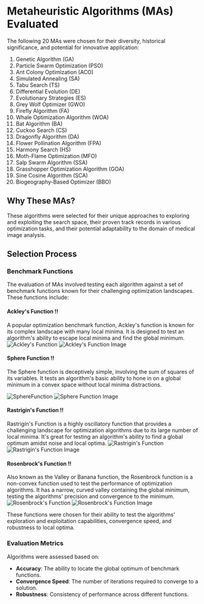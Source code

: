 # Metaheuristic Algorithms (MAs) Evaluated

The following 20 MAs were chosen for their diversity, historical significance, and potential for innovative application:

1. Genetic Algorithm (GA)
2. Particle Swarm Optimization (PSO)
3. Ant Colony Optimization (ACO)
4. Simulated Annealing (SA)
5. Tabu Search (TS)
6. Differential Evolution (DE)
7. Evolutionary Strategies (ES)
8. Grey Wolf Optimizer (GWO)
9. Firefly Algorithm (FA)
10. Whale Optimization Algorithm (WOA)
11. Bat Algorithm (BA)
12. Cuckoo Search (CS)
13. Dragonfly Algorithm (DA)
14. Flower Pollination Algorithm (FPA)
15. Harmony Search (HS)
16. Moth-Flame Optimization (MFO)
17. Salp Swarm Algorithm (SSA)
18. Grasshopper Optimization Algorithm (GOA)
19. Sine Cosine Algorithm (SCA)
20. Biogeography-Based Optimizer (BBO)

## Why These MAs?

These algorithms were selected for their unique approaches to exploring and exploiting the search space, their proven track records in various optimization tasks, and their potential adaptability to the domain of medical image analysis.

## Selection Process

### Benchmark Functions

The evaluation of MAs involved testing each algorithm against a set of benchmark functions known for their challenging optimization landscapes. These functions include:
#### Ackley's Function !!
A popular optimization benchmark function, Ackley's function is known for its complex landscape with many local minima. It is designed to test an algorithm's ability to escape local minima and find the global minimum.
![Ackley's Function](https://www.sfu.ca/~ssurjano/ackley2.png)
![Ackley's Function Image](https://static.wixstatic.com/media/40af5e_54cd6ec4d784436fa5e5c890cfb16c41~mv2.png/v1/fill/w_465,h_410,al_c,lg_1,q_85,enc_auto/40af5e_54cd6ec4d784436fa5e5c890cfb16c41~mv2.png)
#### Sphere Function !!
The Sphere function is deceptively simple, involving the sum of squares of its variables. It tests an algorithm's basic ability to hone in on a global minimum in a convex space without local minima distractions.

![SphereFunction](https://www.sfu.ca/~ssurjano/spheref2.png)
![Sphere Function Image](https://www.sfu.ca/~ssurjano/spheref.png)
#### Rastrigin's Function !!
Rastrigin's Function is a highly oscillatory function that provides a challenging landscape for optimization algorithms due to its large number of local minima. It's great for testing an algorithm's ability to find a global optimum amidst noise and local optima.
![Rastrigin's Function](https://www.sfu.ca/~ssurjano/rastr2.png)
![Rastrigin's Function Image](https://upload.wikimedia.org/wikipedia/commons/8/8b/Rastrigin_function.png)

#### Rosenbrock's Function !!
Also known as the Valley or Banana function, the Rosenbrock function is a non-convex function used to test the performance of optimization algorithms. It has a narrow, curved valley containing the global minimum, testing the algorithms' precision and convergence to the minimum.
![Rosenbrock's  Function](https://www.sfu.ca/~ssurjano/rosensc.png)
![Rosenbrock's  Function Image](https://www.sfu.ca/~ssurjano/rosen.png)

These functions were chosen for their ability to test the algorithms' exploration and exploitation capabilities, convergence speed, and robustness to local optima.

### Evaluation Metrics

Algorithms were assessed based on:

- **Accuracy**: The ability to locate the global optimum of benchmark functions.
- **Convergence Speed**: The number of iterations required to converge to a solution.
- **Robustness**: Consistency of performance across different functions.
